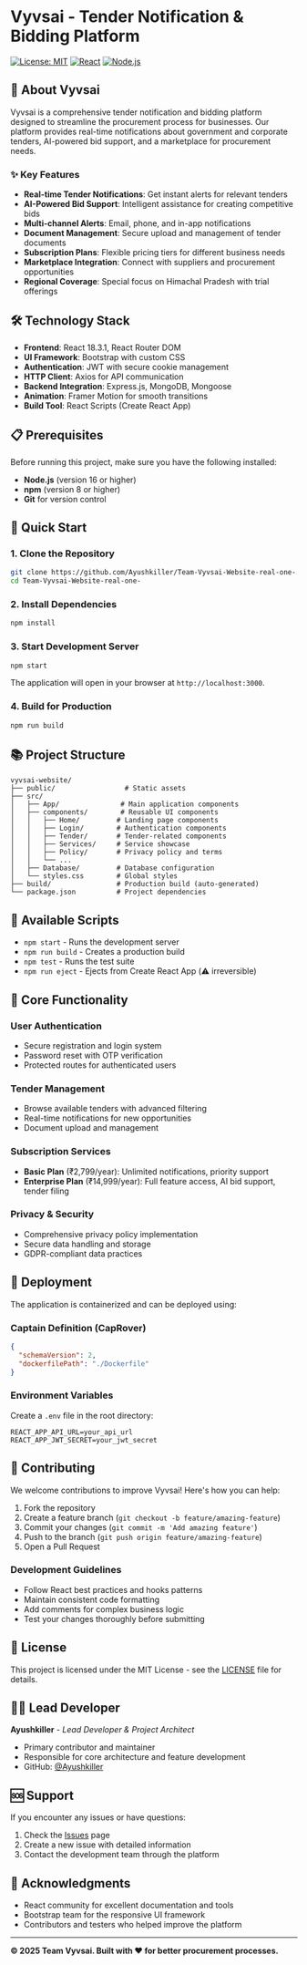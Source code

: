 # Vyvsai - Tender Notification & Bidding Platform

[![License: MIT](https://img.shields.io/badge/License-MIT-yellow.svg)](https://opensource.org/licenses/MIT)
[![React](https://img.shields.io/badge/React-18.3.1-blue.svg)](https://reactjs.org/)
[![Node.js](https://img.shields.io/badge/Node.js-16%2B-green.svg)](https://nodejs.org/)

## 🚀 About Vyvsai

Vyvsai is a comprehensive tender notification and bidding platform designed to streamline the procurement process for businesses. Our platform provides real-time notifications about government and corporate tenders, AI-powered bid support, and a marketplace for procurement needs.

### ✨ Key Features

- **Real-time Tender Notifications**: Get instant alerts for relevant tenders
- **AI-Powered Bid Support**: Intelligent assistance for creating competitive bids
- **Multi-channel Alerts**: Email, phone, and in-app notifications
- **Document Management**: Secure upload and management of tender documents
- **Subscription Plans**: Flexible pricing tiers for different business needs
- **Marketplace Integration**: Connect with suppliers and procurement opportunities
- **Regional Coverage**: Special focus on Himachal Pradesh with trial offerings

## 🛠️ Technology Stack

- **Frontend**: React 18.3.1, React Router DOM
- **UI Framework**: Bootstrap with custom CSS
- **Authentication**: JWT with secure cookie management
- **HTTP Client**: Axios for API communication
- **Backend Integration**: Express.js, MongoDB, Mongoose
- **Animation**: Framer Motion for smooth transitions
- **Build Tool**: React Scripts (Create React App)

## 📋 Prerequisites

Before running this project, make sure you have the following installed:

- **Node.js** (version 16 or higher)
- **npm** (version 8 or higher)
- **Git** for version control

## 🚀 Quick Start

### 1. Clone the Repository

```bash
git clone https://github.com/Ayushkiller/Team-Vyvsai-Website-real-one-.git
cd Team-Vyvsai-Website-real-one-
```

### 2. Install Dependencies

```bash
npm install
```

### 3. Start Development Server

```bash
npm start
```

The application will open in your browser at `http://localhost:3000`.

### 4. Build for Production

```bash
npm run build
```

## 📚 Project Structure

```
vyvsai-website/
├── public/                 # Static assets
├── src/
│   ├── App/               # Main application components
│   ├── components/        # Reusable UI components
│   │   ├── Home/         # Landing page components
│   │   ├── Login/        # Authentication components
│   │   ├── Tender/       # Tender-related components
│   │   ├── Services/     # Service showcase
│   │   ├── Policy/       # Privacy policy and terms
│   │   └── ...
│   ├── Database/         # Database configuration
│   └── styles.css        # Global styles
├── build/                # Production build (auto-generated)
└── package.json          # Project dependencies
```

## 🔧 Available Scripts

- `npm start` - Runs the development server
- `npm run build` - Creates a production build
- `npm test` - Runs the test suite
- `npm run eject` - Ejects from Create React App (⚠️ irreversible)

## 🎯 Core Functionality

### User Authentication
- Secure registration and login system
- Password reset with OTP verification
- Protected routes for authenticated users

### Tender Management
- Browse available tenders with advanced filtering
- Real-time notifications for new opportunities
- Document upload and management

### Subscription Services
- **Basic Plan** (₹2,799/year): Unlimited notifications, priority support
- **Enterprise Plan** (₹14,999/year): Full feature access, AI bid support, tender filing

### Privacy & Security
- Comprehensive privacy policy implementation
- Secure data handling and storage
- GDPR-compliant data practices

## 🚀 Deployment

The application is containerized and can be deployed using:

### Captain Definition (CapRover)
```json
{
  "schemaVersion": 2,
  "dockerfilePath": "./Dockerfile"
}
```

### Environment Variables
Create a `.env` file in the root directory:
```
REACT_APP_API_URL=your_api_url
REACT_APP_JWT_SECRET=your_jwt_secret
```

## 🤝 Contributing

We welcome contributions to improve Vyvsai! Here's how you can help:

1. Fork the repository
2. Create a feature branch (`git checkout -b feature/amazing-feature`)
3. Commit your changes (`git commit -m 'Add amazing feature'`)
4. Push to the branch (`git push origin feature/amazing-feature`)
5. Open a Pull Request

### Development Guidelines
- Follow React best practices and hooks patterns
- Maintain consistent code formatting
- Add comments for complex business logic
- Test your changes thoroughly before submitting

## 📄 License

This project is licensed under the MIT License - see the [LICENSE](LICENSE) file for details.

## 👨‍💻 Lead Developer

**Ayushkiller** - *Lead Developer & Project Architect*
- Primary contributor and maintainer
- Responsible for core architecture and feature development
- GitHub: [@Ayushkiller](https://github.com/Ayushkiller)

## 🆘 Support

If you encounter any issues or have questions:

1. Check the [Issues](https://github.com/Ayushkiller/Team-Vyvsai-Website-real-one-/issues) page
2. Create a new issue with detailed information
3. Contact the development team through the platform

## 🌟 Acknowledgments

- React community for excellent documentation and tools
- Bootstrap team for the responsive UI framework
- Contributors and testers who helped improve the platform

---

**© 2025 Team Vyvsai. Built with ❤️ for better procurement processes.**